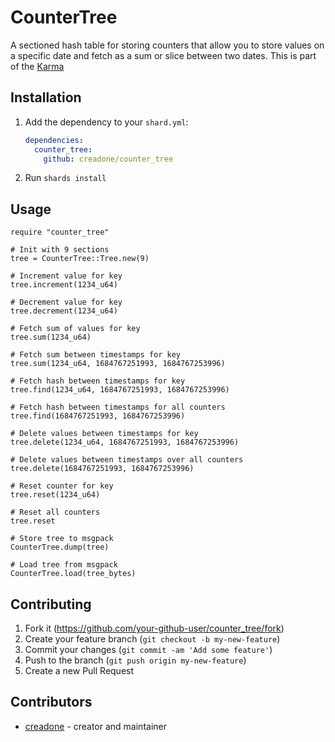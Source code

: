 # CounterTree

A sectioned hash table for storing counters that allow you to store values on a specific date and fetch as a sum or slice between two dates. This is part of the [Karma](https://github.com/creadone/karma)

## Installation

1. Add the dependency to your `shard.yml`:

   ```yaml
   dependencies:
     counter_tree:
       github: creadone/counter_tree
   ```

2. Run `shards install`

## Usage

```crystal
require "counter_tree"

# Init with 9 sections
tree = CounterTree::Tree.new(9)

# Increment value for key
tree.increment(1234_u64)

# Decrement value for key
tree.decrement(1234_u64)

# Fetch sum of values for key
tree.sum(1234_u64)

# Fetch sum between timestamps for key
tree.sum(1234_u64, 1684767251993, 1684767253996)

# Fetch hash between timestamps for key
tree.find(1234_u64, 1684767251993, 1684767253996)

# Fetch hash between timestamps for all counters
tree.find(1684767251993, 1684767253996)

# Delete values between timestamps for key
tree.delete(1234_u64, 1684767251993, 1684767253996)

# Delete values between timestamps over all counters
tree.delete(1684767251993, 1684767253996)

# Reset counter for key
tree.reset(1234_u64)

# Reset all counters
tree.reset

# Store tree to msgpack
CounterTree.dump(tree)

# Load tree from msgpack
CounterTree.load(tree_bytes)
```

## Contributing

1. Fork it (<https://github.com/your-github-user/counter_tree/fork>)
2. Create your feature branch (`git checkout -b my-new-feature`)
3. Commit your changes (`git commit -am 'Add some feature'`)
4. Push to the branch (`git push origin my-new-feature`)
5. Create a new Pull Request

## Contributors

- [creadone](https://github.com/creadone) - creator and maintainer
